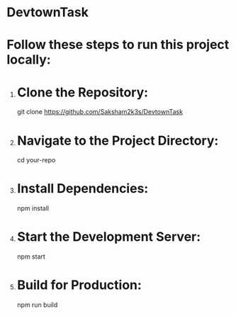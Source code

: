 # DevtownTask
# Follow these steps to run this project locally:

1. # Clone the Repository:
   git clone https://github.com/Saksham2k3s/DevtownTask

2. # Navigate to the Project Directory:
   cd your-repo

3. # Install Dependencies:
   npm install

4. # Start the Development Server:
   npm start

5. # Build for Production:
   npm run build
